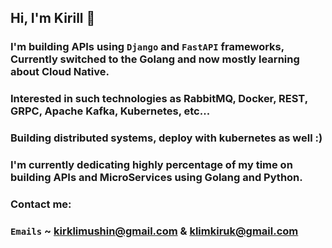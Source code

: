 ## Hi, I'm Kirill 👋
### I'm building APIs using `Django` and `FastAPI` frameworks, Currently switched to the Golang and now mostly learning about Cloud Native.
### Interested in such technologies as RabbitMQ, Docker, REST, GRPC, Apache Kafka, Kubernetes, etc...

### Building distributed systems, deploy with kubernetes as well :)

### I'm currently dedicating highly percentage of my time on building APIs and MicroServices using Golang and Python.
### Contact me:

### `Emails` ~ kirklimushin@gmail.com & klimkiruk@gmail.com
